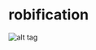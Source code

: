 # robification

![alt tag](https://raw.githubusercontent.com/josemrobles/dev-configs/master/highres_181823992.jpeg)
